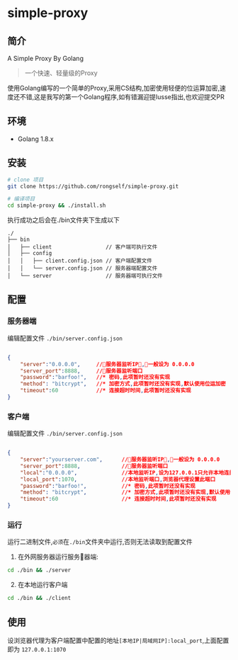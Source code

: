 # simple-proxy

## 简介
A Simple Proxy By Golang
> 一个快速、轻量级的Proxy

使用Golang编写的一个简单的Proxy,采用CS结构,加密使用轻便的位运算加密,速度还不错,这是我写的第一个Golang程序,如有错漏迎提Iusse指出,也欢迎提交PR

## 环境

- Golang 1.8.x

## 安装

```bash
# clone 项目
git clone https://github.com/rongself/simple-proxy.git

# 编译项目
cd simple-proxy && ./install.sh
```
执行成功之后会在./bin文件夹下生成以下

```
./
├── bin
│   ├── client                 // 客户端可执行文件
│   ├── config
│   │   ├── client.config.json // 客户端配置文件
│   │   └── server.config.json // 服务器端配置文件
│   └── server                 // 服务器端可执行文件

```

## 配置

### 服务器端

编辑配置文件 `./bin/server.config.json` 

```json

{
    "server":"0.0.0.0",     //服务器监听IP,一般设为 0.0.0.0
    "server_port":8888,     //服务器监听端口
    "password":"barfoo!",   //* 密码,此项暂时还没有实现
    "method": "bitcrypt",   //* 加密方式,此项暂时还没有实现,默认使用位运加密
    "timeout":60            //* 连接超时时间,此项暂时还没有实现
}

```

### 客户端

编辑配置文件 `./bin/server.config.json` 

```json

{
    "server":"yourserver.com",      //服务器监听IP,一般设为 0.0.0.0
    "server_port":8888,             //服务器监听端口
    "local":"0.0.0.0",              //本地监听IP,设为127.0.0.1只允许本地连接,为0.0.0.0允许局域网链接
    "local_port":1070,              //本地监听端口,浏览器代理设置此端口
    "password":"barfoo!",           //* 密码,此项暂时还没有实现
    "method": "bitcrypt",           //* 加密方式,此项暂时还没有实现,默认使用位运加密
    "timeout":60                    //* 连接超时时间,此项暂时还没有实现
}
```

### 运行

运行二进制文件,`必须`在`./bin`文件夹中运行,否则无法读取到配置文件

1. 在外网服务器运行服务器端:

```bash
cd ./bin && ./server
```
2. 在本地运行客户端

```bash
cd ./bin && ./client
```

## 使用

设浏览器代理为客户端配置中配置的地址`[本地IP|局域网IP]:local_port`,上面配置即为 `127.0.0.1:1070`
